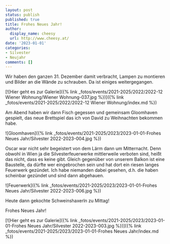 ```yaml
---
layout: post
status: publish
published: true
title: Frohes Neues Jahr!
author:
  display_name: cheesy
  url: http://www.cheesy.at/
date: '2023-01-01'
categories:
- Silvester
- Neujahr
comments: []
---
```

Wir haben den ganzen 31. Dezember damit verbracht, Lampen zu montieren und Bilder an die Wände zu schrauben. Da ist einiges weitergegangen.

[![Hier geht es zur Galerie]({% link _fotos/events/2021-2025/2022/2022-12 Wiener Wohnung/Wiener Wohnung-037.jpg %})]({% link _fotos/events/2021-2025/2022/2022-12 Wiener Wohnung/index.md %})

Am Abend haben wir dann Fisch gegessen und gemeinsam Gloomhaven gespielt, das neue Brettspiel das ich von David zu Weihnachten bekommen habe.

![Gloomhaven]({% link _fotos/events/2021-2025/2023/2023-01-01-Frohes Neues Jahr/Silvester 2022-2023-004.jpg %})

Oscar war nicht sehr begeistert von dem Lärm dann um Mitternacht. Denn obwohl in Wien ja die Silvesterfeuerwerke mittlerweile verboten sind, heißt das nicht, dass es keine gibt. Gleich gegenüber von unserem Balkon ist eine Baustelle, da dürfte wer eingebrochen sein und hat dort ein riesen langes Feuerwerk gezündet. Ich habe niemanden dabei gesehen, d.h. die haben scheinbar gezündet und sind dann abgehauen.

![Feuerwerk]({% link _fotos/events/2021-2025/2023/2023-01-01-Frohes Neues Jahr/Silvester 2022-2023-006.jpg %})

Heute dann gekochte Schweinshaxerln zu Mittag!

Frohes Neues Jahr!

[![Hier geht es zur Galerie]({% link _fotos/events/2021-2025/2023/2023-01-01-Frohes Neues Jahr/Silvester 2022-2023-003.jpg %})]({% link _fotos/events/2021-2025/2023/2023-01-01-Frohes Neues Jahr/index.md %})

